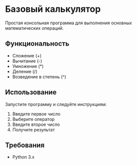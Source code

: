 # Базовый калькулятор

Простая консольная программа для выполнения основных математических операций.

## Функциональность
- Сложение (+)
- Вычитание (-)
- Умножение (*)
- Деление (/)
- Возведение в степень (^)

## Использование
Запустите программу и следуйте инструкциям:
1. Введите первое число
2. Выберите оператор
3. Введите второе число
4. Получите результат

## Требования
- Python 3.x
